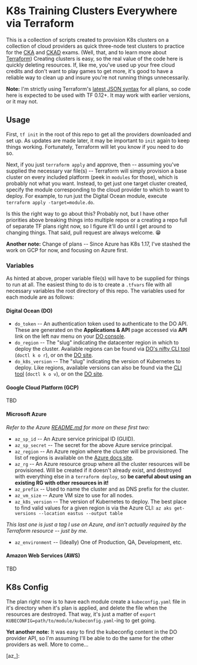 # K8s Training Clusters Everywhere via Terraform

This is a collection of scripts created to provision K8s clusters on a collection of cloud providers as quick three-node test clusters to practice for the [CKA][cka] and [CKAD][ckad] exams.  (Well, that, and to learn more about [Terraform][tf])  Creating clusters is easy, so the real value of the code here is quickly deleting resources.  If, like me, you've used up your free cloud credits and don't want to play games to get more, it's good to have a reliable way to clean up and insure you're not running things unnecessarily.

**Note:** I'm strictly using Terraform's [latest JSON syntax][tf_json] for all plans, so code here is expected to be used with TF 0.12+.  It may work with earlier versions, or it may not.

## Usage

First, `tf init` in the root of this repo to get all the providers downloaded and set up.  As updates are made later, it may be important to `init` again to keep things working.  Fortunately, Terraform will let you know if you need to do so.

Next, if you just `terraform apply` and approve, then -- assuming you've supplied the necessary var file(s) -- Terraform will simply provision a base cluster on every included platform (peek in `modules` for those), which is probably not what you want.  Instead, to get just one target cluster created, specify the module corresponding to the cloud provider to which to want to deploy.  For example, to run just the Digital Ocean module, execute `terraform apply -target=module.do`.

Is this the right way to go about this?  Probably not, but I have other priorities above breaking things into multiple repos or a creating a repo full of separate TF plans right now, so I figure it'll do until I get around to changing things.  That said, pull request are always welcome.  😁

**Another note:** Change of plans -- Since Azure has K8s 1.17, I've stashed the work on GCP for now, and focusing on Azure first.

### Variables

As hinted at above, proper variable file(s) will have to be supplied for things to run at all.  The easiest thing to do is to create a `.tfvars` file with all necessary variables the root directory of this repo.  The variables used for each module are as follows:

#### Digital Ocean (DO)

- `do_token` -- An authentication token used to authenticate to the DO API.  These are generated on the **Applications & API** page accessed via **API** link on the left nav menu on your [DO console][do_console].
- `do_region` -- The "slug" indicating the datacenter region in which to deploy the cluster.  Available regions can be found via [DO's nifty CLI tool][doctl] (`doctl k o r`), or on the [DO site][do_reg_slugs].
- `do_k8s_version` -- The "slug" indicating the version of Kubernetes to deploy.  Like regions, available versions can also be found via the [CLI tool][doctl] (`doctl k o v`), or on the [DO site][do_k8s_slugs].

#### Google Cloud Platform (GCP)

TBD

#### Microsoft Azure

_Refer to the Azure [README.md](modules/azure/README.md) for more on these first two:_

- `az_sp_id` -- An Azure service prinicipal ID (GUID).
- `az_sp_secret` -- The secret for the above Azure service principal.
- `az_region` -- An Azure region where the cluster will be provisioned.  The list of regions is available on the [Azure docs site][az_regions].
- `az_rg` -- An Azure resource group where all the cluster resources will be provisioned.  Will be created if it doesn't already exist, and destroyed with everything else in a `terraform deploy`, so **be careful about using an existing RG with other resources in it!**
- `az_prefix` -- Used to name the cluster and as DNS prefix for the cluster.
- `az_vm_size` -- Azure VM size to use for all nodes.
- `az_k8s_version` -- The version of Kubernetes to deploy.  The best place to find valid values for a given region is via the Azure CLI: `az aks get-versions --location eastus --output table`

_This last one is just a tag I use on Azure, and isn't actually required by the Terraform resource -- just by me._

- `az_environment` -- (Ideally) One of Production, QA, Development, etc.  

#### Amazon Web Services (AWS)

TBD

## K8s Config

The plan right now is to have each module create a `kubeconfig.yaml` file in it's directory when it's plan is applied, and delete the file when the resources are destroyed.  That way, it's just a matter of `export KUBECONFIG=path/to/module/kubeconfig.yaml`-ing to get going.

**Yet another note:** It was easy to find the kubeconfig content in the DO provider API, so I'm assuming I'll be able to do the same for the other providers as well.  More to come...

[cka]: https://www.cncf.io/certification/cka/
[ckad]: https://www.cncf.io/certification/ckad/
[tf]: https://www.terraform.io/
[tf_json]: https://www.terraform.io/docs/configuration/syntax-json.html
[tf_mods]: https://www.terraform.io/docs/modules/index.html
[do_console]: https://cloud.digitalocean.com/projects
[doctl]: https://github.com/digitalocean/doctl
[do_reg_slugs]: https://www.digitalocean.com/docs/platform/availability-matrix/
[do_k8s_slugs]: https://slugs.do-api.dev/
[az_regions]: https://azure.microsoft.com/en-us/global-infrastructure/services/?products=kubernetes-service
[az_]: 
